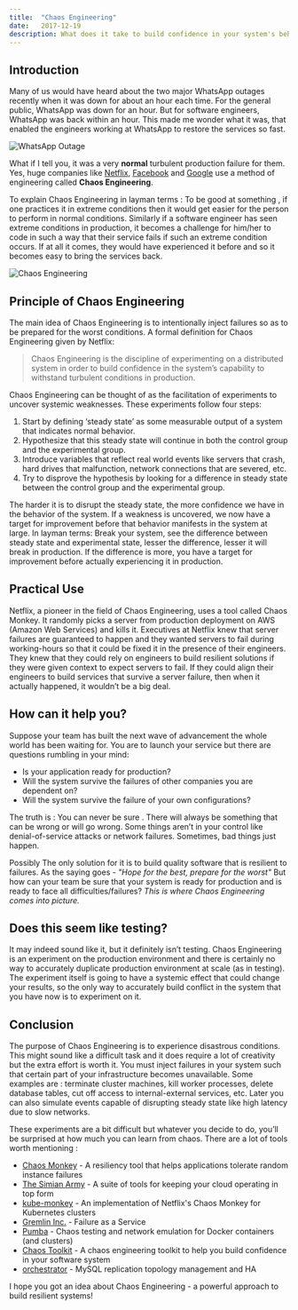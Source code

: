 ```yaml
---
title:  "Chaos Engineering"
date:   2017-12-19 
description: What does it take to build confidence in your system's behaviour while in production? How do companies like Netflix, Google and Twilio find unknown weaknesses in their production systems?
---
```


## Introduction

Many of us would have heard about the two major WhatsApp outages recently when it was down for about an hour each time. For the general public, WhatsApp was down for an hour. But for software engineers, WhatsApp was back within an hour. This made me wonder what it was, that enabled the engineers working at WhatsApp to restore the services so fast.

![WhatsApp Outage]({{"/assets/img/whatsapp-outage.png"}})

What if I tell you, it was a very **normal** turbulent production failure for them. Yes, huge companies like [Netflix](https://www.netflix.com/in/), [Facebook](https://www.facebook.com/) and [Google](https://www.google.co.in/) use a method of engineering called **Chaos Engineering**.

To explain Chaos Engineering in layman terms :
To be good at something , if one practices it in extreme conditions then it would get easier for the person to perform in normal conditions. Similarly if a software engineer has seen extreme conditions in production, it becomes a challenge for him/her to code in such a way that their service fails if such an extreme condition occurs. If at all it comes, they would have experienced it before and so it becomes easy to bring the services back.

![Chaos Engineering]({{"/assets/img/chaos-engineering.png"}})

## Principle of Chaos Engineering

The main idea of Chaos Engineering is to intentionally inject failures so as to be prepared for the worst conditions.
A formal definition for Chaos Engineering given by Netflix:
> Chaos Engineering is the discipline of experimenting on a distributed system in order to build confidence in the system’s capability to withstand turbulent conditions in production.

Chaos Engineering can be thought of as the facilitation of experiments to uncover systemic weaknesses. These experiments follow four steps:

1. Start by defining ‘steady state’ as some measurable output of a system that indicates normal behavior.
2. Hypothesize that this steady state will continue in both the control group and the experimental group.
3. Introduce variables that reflect real world events like servers that crash, hard drives that malfunction, network connections that are severed, etc.
4. Try to disprove the hypothesis by looking for a difference in steady state between the control group and the experimental group.

The harder it is to disrupt the steady state, the more confidence we have in the behavior of the system. If a weakness is uncovered, we now have a target for improvement before that behavior manifests in the system at large.
In layman terms: Break your system, see the difference between steady state and experimental state, lesser the difference, lesser it will break in production. If the difference is more, you have a target for improvement before actually experiencing it in production.
	
## Practical Use

Netflix, a pioneer in the field of Chaos Engineering, uses a tool called Chaos Monkey. It randomly picks a server from production deployment on AWS (Amazon Web Services) and kills it. Executives at Netflix knew that server failures are guaranteed to happen and they wanted servers to fail during working-hours so that it could be fixed it in the presence of their engineers. They knew that they could rely on engineers to build resilient solutions if they were given context to expect servers to fail. If they could align their engineers to build services that survive a server failure, then when it actually happened, it wouldn’t be a big deal.

## How can it help you?

Suppose your team has built the next wave of advancement the whole world has been waiting for. You are to launch your service but there are questions rumbling in your mind:

* Is your application ready for production?
* Will the system survive the failures of other companies you are dependent on?
* Will the system survive the failure of your own configurations?

The truth is : You can never be sure . There will always be something that can be wrong or will go wrong. Some things aren’t in your control like denial-of-service attacks or network failures. Sometimes, bad things just happen.

Possibly The only solution for it is to build quality software that is resilient to failures. As the saying goes - *"Hope for the best, prepare for the worst"*
But how can your team be sure that your system is ready for production and is ready to face all difficulties/failures? *This is where Chaos Engineering comes into picture.*

## Does this seem like testing?

It may indeed sound like it, but it definitely isn’t testing. Chaos Engineering is an experiment on the production environment and there is certainly no way to accurately duplicate production environment at scale (as in testing). The experiment itself is going to have a systemic effect that could change your results, so the only way to accurately build conflict in the system that you have now is to experiment on it.

## Conclusion

The purpose of Chaos Engineering is to experience disastrous conditions. This might sound like a difficult task and it does require a lot of creativity but the extra effort is worth it. You must inject failures in your system such that certain part of your infrastructure becomes unavailable. Some examples are : terminate cluster machines, kill worker processes, delete database tables, cut off access to internal-external services, etc. Later you can also simulate events capable of disrupting steady state like high latency due to slow networks.

These experiments are a bit difficult but whatever you decide to do, you’ll be surprised at how much you can learn from chaos.
There are a lot of tools worth mentioning :

* [Chaos Monkey](https://github.com/Netflix/chaosmonkey) - A resiliency tool that helps applications tolerate random instance failures
* [The Simian Army](https://github.com/Netflix/SimianArmy) - A suite of tools for keeping your cloud operating in top form
* [kube-monkey](https://github.com/asobti/kube-monkey) - An implementation of Netflix's Chaos Monkey for Kubernetes clusters
* [Gremlin Inc.](https://www.gremlin.com/) - Failure as a Service
* [Pumba](https://github.com/alexei-led/pumba) - Chaos testing and network emulation for Docker containers (and clusters)
* [Chaos Toolkit](https://github.com/chaostoolkit/chaostoolkit) - A chaos engineering toolkit to help you build confidence in your software system
* [orchestrator](https://github.com/github/orchestrator) - MySQL replication topology management and HA

I hope you got an idea about Chaos Engineering - a powerful approach to build resilient systems!

<!-- You’ll find this post in your `_posts` directory. Go ahead and edit it and re-build the site to see your changes. You can rebuild the site in many different ways, but the most common way is to run `jekyll serve`, which launches a web server and auto-regenerates your site when a file is updated.

To add new posts, simply add a file in the `_posts` directory that follows the convention `YYYY-MM-DD-name-of-post.ext` and includes the necessary front matter. Take a look at the source for this post to get an idea about how it works.

Jekyll also offers powerful support for code snippets:

{% highlight ruby %}
def print_hi(name)
  puts "Hi, #{name}"
end
print_hi('Tom')
#=> prints 'Hi, Tom' to STDOUT.
{% endhighlight %}

Check out the [Jekyll docs][jekyll-docs] for more info on how to get the most out of Jekyll. File all bugs/feature requests at [Jekyll’s GitHub repo][jekyll-gh]. If you have questions, you can ask them on [Jekyll Talk][jekyll-talk].

[jekyll-docs]: https://jekyllrb.com/docs/home
[jekyll-gh]:   https://github.com/jekyll/jekyll
[jekyll-talk]: https://talk.jekyllrb.com/
 -->